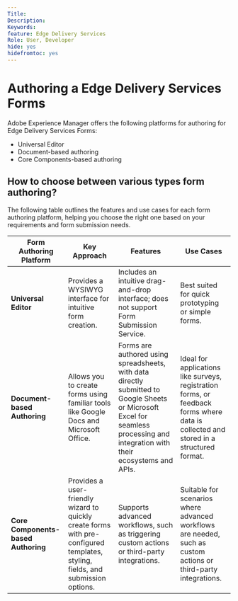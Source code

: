 ```yaml
---
Title: 
Description: 
Keywords: 
feature: Edge Delivery Services
Role: User, Developer
hide: yes
hidefromtoc: yes
---
```


# Authoring a Edge Delivery Services Forms

Adobe Experience Manager offers the following platforms for authoring for Edge Delivery Services Forms:

* Universal Editor
* Document-based authoring
* Core Components-based authoring

## How to choose between various types form authoring?

The following table outlines the features and use cases for each form authoring platform, helping you choose the right one based on your requirements and form submission needs. 

| **Form Authoring Platform**    | **Key Approach** | **Features**| **Use Cases**|  
|---------------------------------|-----------------------------------------------------|--------------------------------------------------|----------------------------------------------------------------------------------------------------------------------------------------------------|  
| **Universal Editor**            | Provides a WYSIWYG interface for intuitive form creation.         | Includes an intuitive drag-and-drop interface; does not support Form Submission Service.               | Best suited for quick prototyping or simple forms. |  
| **Document-based Authoring**    | Allows you to create forms using familiar tools like Google Docs and Microsoft Office. | Forms are authored using spreadsheets, with data directly submitted to Google Sheets or Microsoft Excel for seamless processing and integration with their ecosystems and APIs. | Ideal for applications like surveys, registration forms, or feedback forms where data is collected and stored in a structured format.              |  
| **Core Components-based Authoring** | Provides a user-friendly wizard to quickly create forms with pre-configured templates, styling, fields, and submission options. | Supports advanced workflows, such as triggering custom actions or third-party integrations. | Suitable for scenarios where advanced workflows are needed, such as custom actions or third-party integrations. |


